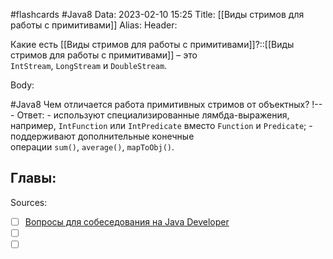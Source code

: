 #flashcards #Java8 
Data: 2023-02-10 15:25
Title: [[Виды стримов для работы с примитивами]]
Alias:
Header:

Какие есть [[Виды стримов для работы с примитивами]]?::[[Виды стримов для работы с примитивами]] – это `IntStream`, `LongStream` и `DoubleStream`.
<!--SR:!2023-11-03,10,550-->



Body:



#Java8 
Чем отличается работа примитивных стримов от объектных?
!---
Ответ:
	- используют специализированные лямбда-выражения, например, `IntFunction` или `IntPredicate` вместо `Function` и `Predicate`;
	-   поддерживают дополнительные конечные операции `sum()`, `average()`, `mapToObj()`.
<!--SR:!2023-11-03,10,410-->




Главы:
-


Sources:
- [ ] [Вопросы для собеседования на Java Developer](https://github.com/enhorse/java-interview/blob/master/README.md#%D0%9E%D0%9E%D0%9F)
- [ ] []()
- [ ] []()
